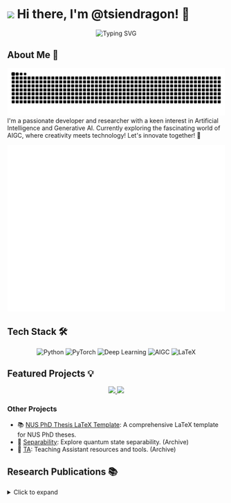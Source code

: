 # <img src="https://emojis.slackmojis.com/emojis/images/1531849430/4246/blob-sunglasses.gif?1531849430" width="30"/> Hi there, I'm @tsiendragon! :wave:

<div align="center">
  <img src="https://readme-typing-svg.demolab.com?font=Fira+Code&pause=1000&color=2F81F7&center=true&vCenter=true&width=435&lines=AI+%26+Deep+Learning+Enthusiast;Quantum+Computing+Researcher;Always+Learning%2C+Always+Growing" alt="Typing SVG" />
</div>

## About Me :robot:
<div align="center">
  <picture>
    <source media="(prefers-color-scheme: dark)" srcset="https://raw.githubusercontent.com/tsiendragon/tsiendragon/output/github-contribution-grid-snake-dark.svg">
    <source media="(prefers-color-scheme: light)" srcset="https://raw.githubusercontent.com/tsiendragon/tsiendragon/output/github-contribution-grid-snake.svg">
    <img alt="github contribution grid snake animation" src="https://raw.githubusercontent.com/tsiendragon/tsiendragon/output/github-contribution-grid-snake.svg">
  </picture>
</div>
I'm a passionate developer and researcher with a keen interest in Artificial Intelligence and Generative AI. Currently exploring the fascinating world of AIGC, where creativity meets technology! Let's innovate together! 🚀

<div align="center">

  ![Metrics](/github-metrics.svg)

</div>

## Tech Stack :hammer_and_wrench:
<div align="center">
  <img alt="Python" src="https://img.shields.io/badge/-Python-3776AB?style=for-the-badge&logo=python&logoColor=white" />
  <img alt="PyTorch" src="https://img.shields.io/badge/-PyTorch-EE4C2C?style=for-the-badge&logo=pytorch&logoColor=white" />
  <img alt="Deep Learning" src="https://img.shields.io/badge/-Deep%20Learning-FF6F00?style=for-the-badge&logo=tensorflow&logoColor=white" />
  <img alt="AIGC" src="https://img.shields.io/badge/-AIGC-FF4081?style=for-the-badge&logo=openai&logoColor=white" />
  <img alt="LaTeX" src="https://img.shields.io/badge/-LaTeX-008080?style=for-the-badge&logo=latex&logoColor=white" />
</div>

## Featured Projects :bulb:
<div align="center">
  <a href="https://github.com/MAD-SG/generative-ai-start-to-surrender">
    <img src="https://github-readme-stats.vercel.app/api/pin/?username=MAD-SG&repo=generative-ai-start-to-surrender&theme=transparent" />
  </a>
  <a href="https://github.com/tsiendragon/learning">
    <img src="https://github-readme-stats.vercel.app/api/pin/?username=tsiendragon&repo=learning&theme=transparent" />
  </a>
</div>

### Other Projects
- 📚 [NUS PhD Thesis LaTeX Template](https://github.com/tsiendragon/NUS-PhD-Thesis-LaTeX-Template): A comprehensive LaTeX template for NUS PhD theses.
- 🔬 [Separability](https://github.com/tsiendragon/Separability): Explore quantum state separability. (Archive)
- 📖 [TA](https://github.com/tsiendragon/TA): Teaching Assistant resources and tools. (Archive)

## Research Publications :books:
<details>
<summary>Click to expand</summary>

- 📄 [Separability of completely symmetric states in a multipartite system](https://scholar.google.com/citations?view_op=view_citation&hl=zh-CN&oe=GB&user=krc-mOgAAAAJ&citation_for_view=krc-mOgAAAAJ:zYLM7Y9cAGgC)
- 📄 [A matrix inequality for entanglement distillation problem](https://scholar.google.com/citations?view_op=view_citation&hl=zh-CN&oe=GB&user=krc-mOgAAAAJ&citation_for_view=krc-mOgAAAAJ:d1gkVwhDpl0C)
- 📄 [Separability of multipartite quantum states with strong positive partial transpose](https://scholar.google.com/citations?view_op=view_citation&hl=zh-CN&oe=GB&user=krc-mOgAAAAJ&citation_for_view=krc-mOgAAAAJ:UeHWp8X0CEIC)
- 📄 [A Study on Quantum Entanglement](https://scholar.google.com/citations?view_op=view_citation&hl=zh-CN&oe=GB&user=krc-mOgAAAAJ&citation_for_view=krc-mOgAAAAJ:qjMakFHDy7sC)
- 📄 [Separability of symmetric states and vandermonde decomposition](https://scholar.google.com/citations?view_op=view_citation&hl=zh-CN&oe=GB&user=krc-mOgAAAAJ&citation_for_view=krc-mOgAAAAJ:2osOgNQ5qMEC)
- 📄 [Decomposition of completely symmetric states](https://scholar.google.com/citations?view_op=view_citation&hl=zh-CN&oe=GB&user=krc-mOgAAAAJ&citation_for_view=krc-mOgAAAAJ:9yKSN-GCB0IC)
- 📄 [Enhance capability of separable ball criterion for the bipartite quantum states](https://scholar.google.com/citations?view_op=view_citation&hl=zh-CN&oe=GB&user=krc-mOgAAAAJ&citation_for_view=krc-mOgAAAAJ:Tyk-4Ss8FVUC)

## Latest Blog Posts :mega::newspaper:
<div align="center">
  <a href="https://mad-sg.github.io/generative-ai-start-to-surrender/"><b>🎯 Generative AI: Start to Surrender</b></a><br/>
  <i>An exploration of the latest trends in generative AI that you won't want to miss!</i>
  <br/><br/>
  <a href="https://tsiendragon.github.io/learning/index.html"><b>📚 My Learning Journey</b></a><br/>
  <i>Join me as I share insights and experiences from my continuous learning path!</i>
</div>

## GitHub Activity
<div align="center">

  ![](./profile-3d-contrib/profile-season-animate.svg)

  ![IceEnd's GitHub stats](https://github-immortality.vercel.app/api?username=tsiendragon&theme=tokyonight&show_icons=true)

  ![Profile Views](https://komarev.com/ghpvc/?username=tsiendragon&color=blueviolet&style=for-the-badge)
</div>

## leetcode

![Lilong's LeetCode stats neutral](https://leetcode-badge-sage.vercel.app/badge/ssqianlilong?theme=neutral)
